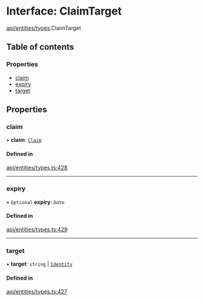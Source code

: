 # Interface: ClaimTarget

[api/entities/types](../wiki/api.entities.types).ClaimTarget

## Table of contents

### Properties

- [claim](../wiki/api.entities.types.ClaimTarget#claim)
- [expiry](../wiki/api.entities.types.ClaimTarget#expiry)
- [target](../wiki/api.entities.types.ClaimTarget#target)

## Properties

### claim

• **claim**: [`Claim`](../wiki/api.entities.types#claim)

#### Defined in

[api/entities/types.ts:428](https://github.com/PolymeshAssociation/polymesh-sdk/blob/f8a937f04/src/api/entities/types.ts#L428)

___

### expiry

• `Optional` **expiry**: `Date`

#### Defined in

[api/entities/types.ts:429](https://github.com/PolymeshAssociation/polymesh-sdk/blob/f8a937f04/src/api/entities/types.ts#L429)

___

### target

• **target**: `string` \| [`Identity`](../wiki/api.entities.Identity.Identity)

#### Defined in

[api/entities/types.ts:427](https://github.com/PolymeshAssociation/polymesh-sdk/blob/f8a937f04/src/api/entities/types.ts#L427)
